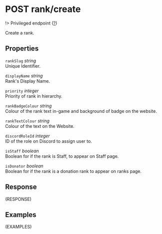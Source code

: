 # <span class="badge badge-light">POST</span> <span class="badge badge-light">rank/create</span>

!> Privileged endpoint ([?](privileged.md))

Create a rank.

## Properties

`rankSlug` *string*  
Unique Identifier.

`displayName` *string*  
Rank's Display Name.

`priority` *integer*  
Priority of rank in hierarchy.

`rankBadgeColour` *string*  
Colour of the rank text in-game and background of badge on the website.

`rankTextColour` *string*  
Colour of the text on the Website.

`discordRoleId` *integer*  
ID of the role on Discord to assign user to.

`isStaff` *boolean*  
Boolean for if the rank is Staff, to appear on Staff page.

`isDonator` *boolean*  
Boolean for if the rank is a donation rank to appear on ranks page.


## Response

(RESPONSE)

## Examples

(EXAMPLES)
